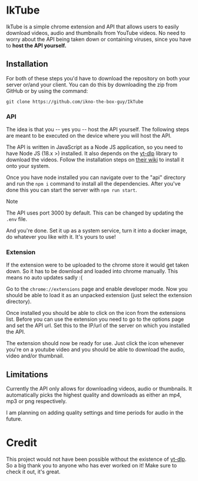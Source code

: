 # IkTube
IkTube is a simple chrome extension and API that allows users to easily download videos, audio and thumbnails from YouTube videos.
No need to worry about the API being taken down or containing viruses, since you have to **host the API yourself.** 

## Installation
For both of these steps you'd have to download the repository on both your server or/and your client. You can do this by downloading the zip from GitHub or by using the command:

``git clone https://github.com/ikno-the-box-guy/IkTube``
### API
The idea is that you -- yes you -- host the API yourself. The following steps are meant to be executed on the device where you will host the API.

The API is written in JavaScript as a Node JS application, so you need to have Node JS (18.x >) installed.
It also depends on the [yt-dlp](https://github.com/yt-dlp/yt-dlp) library to download the videos. Follow the installation steps on [their wiki](https://github.com/yt-dlp/yt-dlp/wiki/Installation) to install it onto your system. 

Once you have node installed you can navigate over to the "api" directory and run the ``npm i`` command to install all the dependencies. After you've done this you can start the server with ``npm run start``.

> [!NOTE]
> The API uses port 3000 by default. This can be changed by updating the ``.env`` file. 

And you're done. Set it up as a system service, turn it into a docker image, do whatever you like with it. It's yours to use!

### Extension
If the extension were to be uploaded to the chrome store it would get taken down. So it has to be download and loaded into chrome manually. This means no auto updates sadly :( 

Go to the ``chrome://extensions`` page and enable developer mode. Now you should be able to load it as an unpacked extension (just select the extension directory). 

Once installed you should be able to click on the icon from the extensions list. Before you can use the extension you need to go to the options page and set the API url. Set this to the IP/url of the server on which you installed the API.

The extension should now be ready for use. Just click the icon whenever you're on a youtube video and you should be able to download the audio, video and/or thumbnail.

## Limitations
Currently the API only allows for downloading videos, audio or thumbnails.
It automatically picks the highest quality and downloads as either an mp4, mp3 or png respectively.

I am planning on adding quality settings and time periods for audio in the future. 

# Credit
This project would not have been possible without the existence of [yt-dlp](https://github.com/yt-dlp/yt-dlp).
So a big thank you to anyone who has ever worked on it! Make sure to check it out, it's great.